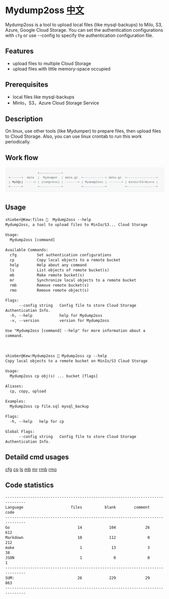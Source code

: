 ﻿# Mydump2oss [中文](README_CN.md)

Mydump2oss is a tool to upload local files (like mysql-backups) to MiIo, S3, Azure, Google Cloud Storage. You can set the authentication configurations with `cfg` or use --config to specify the authentication configuration file.

## Features

* upload files to multiple Cloud Storage
* upload files with little memory-space occupied

## Prerequisites

* local files like mysql-backups
* MinIo，S3，Azure Cloud Storage Service

## Description 
On linux, use other tools (like Mydumper) to prepare files, then upload files to Cloud Storage. Also, you can use linux crontab to run this work periodically.

## Work flow

<!--                     +------------+                                            
     +------+  data  |  Mydumper  | data.gz  +------------+ data.gz  +----------------+   
     | MySQL| ---- -> | (compress) | ------ -> | Mydump2oss | ------ -> | minio/S3/Azure |   
     +------+        +------------+          +------------+          +----------------+
-->

![flow](README.png)

## Usage
    
    shieber@Kew:files 🐁  Mydump2oss --help
    Mydump2oss, a tool to upload files to MinIo/S3... Cloud Storage

    Usage:
      Mydump2oss [command]

    Available Commands:
      cfg         Set authentication configurations
      cp          Copy local objects to a remote bucket
      help        Help about any command
      ls          List objects of remote bucket(s)
      mb          Make remote bucket(s)
      mr          Synchronize local objects to a remote bucket
      rmb         Remove remote bucket(s)
      rmo         Remove remote object(s)

    Flags:
          --config string   Config file to store Cloud Storage Authentication Info.
      -h, --help            help for Mydump2oss
      -v, --version         version for Mydump2oss

    Use "Mydump2oss [command] --help" for more information about a command.



    shieber@Kew:Mydump2oss 🐁 Mydump2oss cp --help
    Copy local objects to a remote bucket on MinIo/S3 Cloud Storage

    Usage:
      Mydump2oss cp obj(s) ... bucket [flags]

    Aliases:
      cp, copy, upload

    Examples:
      Mydump2oss cp file.sql mysql_backup

    Flags:
      -h, --help   help for cp

    Global Flags:
          --config string   Config file to store Cloud Storage Authentication Info.


## Detaild cmd usages
[cfg](docs/cfg.md)
[cp](docs/cp.md)
[ls](docs/ls.md)
[mb](docs/mb.md)
[mr](docs/mr.md)
[rmb](docs/rmb.md)
[rmo](docs/rmo.md)


## Code statistics

    -------------------------------------------------------------------------------
    Language                     files          blank        comment           code
    -------------------------------------------------------------------------------
    Go                              14            104             26            612
    Markdown                        10            112              0            212
    make                             1             13              3             38
    JSON                             1              0              0              1
    -------------------------------------------------------------------------------
    SUM:                            26            229             29            863
    -------------------------------------------------------------------------------
